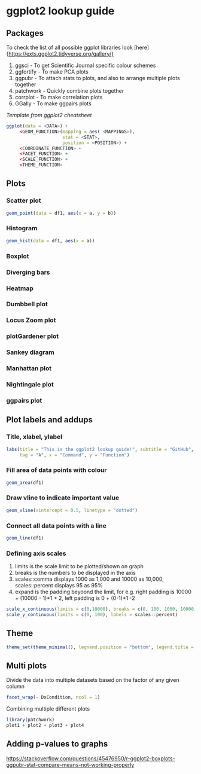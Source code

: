 # ggplot2 lookup guide

## Packages

To check the list of all possible ggplot libraries look [here]{https://exts.ggplot2.tidyverse.org/gallery/} 
<ol>
     <li>ggsci - To get Scientific Journal specific colour schemes</li>
     <li>ggfortify - To make PCA plots</li>
     <li>ggpubr - To attach stats to plots, and also to arrange multiple plots together</li>
     <li>patchwork - Quickly combine plots together</li>
     <li>corrplot - To make correlation plots</li>
     <li>GGally - To make ggpairs plots</li>
</ol>
            
*Template from ggplot2 cheatsheet*

```r
ggplot(data = <DATA>) +
     <GEOM_FUNCTION>(mapping = aes( <MAPPINGS>),
                     stat = <STAT>,
                     position = <POSITION>) +
     <COORDINATE_FUNCTION> +
     <FACET_FUNCTION> +
     <SCALE_FUNCTION> +
     <THEME_FUNCTION>
```

## Plots

### Scatter plot
```r
geom_point(data = df1, aes(x = a, y = b))
```

### Histogram
```r
geom_hist(data = df1, aes(x = a))
```

### Boxplot

### Diverging bars

### Heatmap

### Dumbbell plot

### Locus Zoom plot

### plotGardener plot

### Sankey diagram

### Manhattan plot

### Nightingale plot

### ggpairs plot

## Plot labels and addups

### Title, xlabel, ylabel
```r
labs(title = "This is the ggplot2 lookup guide!", subtitle = "GitHub", caption = "Source: ggplot2",
     tag = "A", x = "Command", y = "Function") 
```

### Fill area of data points with colour
```r
geom_area(df1)
```

### Draw vline to indicate important value
```r
geom_vline(xintercept = 0.5, linetype = "dotted")
```

### Connect all data points with a line
```r
geom_line(df1)
```

### Defining axis scales
1. limits is the scale limit to be plotted/shown on graph
2. breaks is the numbers to be displayed in the axis
3. scales::comma displays 1000 as 1,000 and 10000 as 10,000, scales::percent displays 95 as 95%
4. expand is the padding beyoond the limit, for e.g. right padding is 10000 + (10000 - 1)*1 + 2,
   left padding is 0 + (0-1)*1 -2
```r
scale_x_continuous(limits = c(0,10000), breaks = c(0, 100, 1000, 10000), labels = scales::comma, expand = (1, 2)) +
scale_y_continuous(limits = c(0, 100), labels = scales::percent)
```

## Theme
```r
theme_set(theme_minimal(), legnend.position = "bottom", legend.title = "Tutorial")
```
## Multi plots
Divide the data into multiple datasets based on the factor of any given column
```r
facet_wrap(~ DxCondition, ncol = 1)
```

Combining multiple different plots
```r
library(patchwork)
plot1 + plot2 + plot3 + plot4
```

## Adding p-values to graphs

https://stackoverflow.com/questions/45476950/r-ggplot2-boxplots-ggpubr-stat-compare-means-not-working-properly
